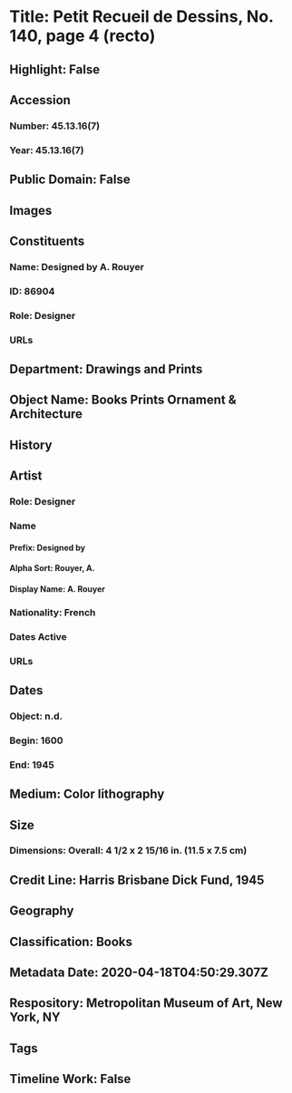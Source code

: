 # Title: Petit Recueil de Dessins, No. 140, page 4 (recto)
## Highlight: False
## Accession
### Number: 45.13.16(7)
### Year: 45.13.16(7)
## Public Domain: False
## Images
## Constituents
### Name: Designed by A. Rouyer
### ID: 86904
### Role: Designer
### URLs
## Department: Drawings and Prints
## Object Name: Books Prints Ornament & Architecture
## History
## Artist
### Role: Designer
### Name
#### Prefix: Designed by
#### Alpha Sort: Rouyer, A.
#### Display Name: A. Rouyer
### Nationality: French
### Dates Active
### URLs
## Dates
### Object: n.d.
### Begin: 1600
### End: 1945
## Medium: Color lithography
## Size
### Dimensions: Overall: 4 1/2 x 2 15/16 in. (11.5 x 7.5 cm)
## Credit Line: Harris Brisbane Dick Fund, 1945
## Geography
## Classification: Books
## Metadata Date: 2020-04-18T04:50:29.307Z
## Respository: Metropolitan Museum of Art, New York, NY
## Tags
## Timeline Work: False